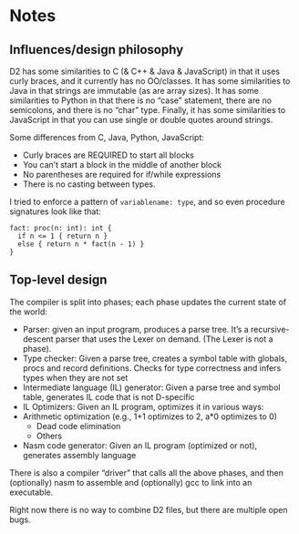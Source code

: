 # Notes

## Influences/design philosophy

D2 has some similarities to C (& C++ & Java & JavaScript) in that it uses
curly braces, and it currently has no OO/classes. It has some similarities
to Java in that strings are immutable (as are array sizes). It has some
similarities to Python in that there is no “case” statement, there are no
semicolons, and there is no “char” type. Finally, it has some similarities to
JavaScript in that you can use single or double quotes around strings.

Some differences from C, Java, Python, JavaScript:
   * Curly braces are REQUIRED to start all blocks
   * You can’t start a block in the middle of another block
   * No parentheses are required for if/while expressions
   * There is no casting between types.

I tried to enforce a pattern of `variablename: type`, and so even procedure
signatures look like that:

```
fact: proc(n: int): int {
  if n <= 1 { return n }
  else { return n * fact(n - 1) }
}
```

## Top-level design

The compiler is split into phases; each phase updates the current state of
the world:
   * Parser: given an input program, produces a parse tree. It’s a recursive-descent parser that uses the Lexer on demand. (The Lexer is not a phase).
   * Type checker: Given a parse tree, creates a symbol table with globals, procs and record definitions. Checks for type correctness and infers types when they are not set
   * Intermediate language (IL) generator: Given a parse tree and symbol table, generates IL code that is not D-specific
   * IL Optimizers: Given an IL program, optimizes it in various ways:
   * Arithmetic optimization (e.g., 1+1 optimizes to 2, a\*0 optimizes to 0)
      * Dead code elimination
      * Others
   * Nasm code generator: Given an IL program (optimized or not), generates assembly language

There is also a compiler “driver” that calls all the above phases, and then
(optionally) nasm to assemble and (optionally) gcc to link into an executable.

Right now there is no way to combine D2 files, but there are multiple open bugs.

